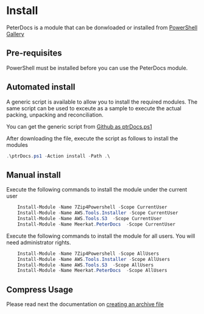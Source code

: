 # Install

PeterDocs is a module that can be donwloaded or installed from
[PowerShell Gallery](https://xx.com/)

## Pre-requisites

PowerShell must be installed before you can use the PeterDocs module.

## Automated install

A generic script is available to allow you to install the required
modules.  The same script can be used to exceute as a sample to
execute the actual packing, unpacking and reconciliation.

You can get the generic script from [Github as ptrDocs.ps1](https://raw.githubusercontent.com/meerkat-manor/ptrFiles/main/ptrDocs.ps1)

After downloading the file, execute the script as follows to install the modules

```powershell
.\ptrDocs.ps1 -Action install -Path .\
```

## Manual install

Execute the following commands to install the module under the current user

```powershell
    Install-Module -Name 7Zip4Powershell -Scope CurrentUser
    Install-Module -Name AWS.Tools.Installer -Scope CurrentUser
    Install-Module -Name AWS.Tools.S3  -Scope CurrentUser    
    Install-Module -Name Meerkat.PeterDocs  -Scope CurrentUser    
```

Execute the following commands to install the module for all users.  You will
need administrator rights.

```powershell
    Install-Module -Name 7Zip4Powershell -Scope AllUsers 
    Install-Module -Name AWS.Tools.Installer -Scope AllUsers 
    Install-Module -Name AWS.Tools.S3  -Scope AllUsers 
    Install-Module -Name Meerkat.PeterDocs  -Scope AllUsers    
```

## Compress Usage

Please read next the documentation on [creating an archive file](Compress.md)
